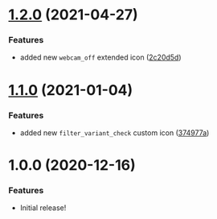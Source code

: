 # [1.2.0](https://github.com/tyler-technologies/tyler-icons/compare/v1.1.0...v1.2.0) (2021-04-27)

### Features

* added new `webcam_off` extended icon ([2c20d5d](https://github.com/tyler-technologies/tyler-icons/commit/2c20d5da73d2bdd1cb927f1e10eab61070628c61))



# [1.1.0](https://github.com/tyler-technologies/tyler-icons/compare/v1.0.0...v1.1.0) (2021-01-04)


### Features

* added new `filter_variant_check` custom icon ([374977a](https://github.com/tyler-technologies/tyler-icons/commit/374977a3e62db38632802428eb6e9e1fc2980067))



# 1.0.0 (2020-12-16)


### Features

* Initial release!




